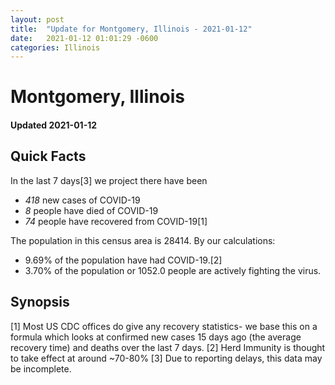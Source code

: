 ```yaml
---
layout: post
title:  "Update for Montgomery, Illinois - 2021-01-12"
date:   2021-01-12 01:01:29 -0600
categories: Illinois
---
```


# Montgomery, Illinois
#### Updated 2021-01-12

## Quick Facts

In the last 7 days[3] we project there have been
- *418* new cases of COVID-19
- *8* people have died of COVID-19
- *74* people have recovered from COVID-19[1]

The population in this census area is 28414. By our calculations:
- 9.69% of the population have had COVID-19.[2]
- 3.70% of the population or 1052.0 people are actively fighting the virus.

## Synopsis




[1] Most US CDC offices do give any recovery statistics- we base this on a formula which looks at confirmed new cases
15 days ago (the average recovery time) and deaths over the last 7 days.
[2] Herd Immunity is thought to take effect at around ~70-80%
[3] Due to reporting delays, this data may be incomplete. 
    